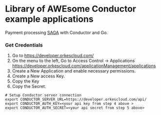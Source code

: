 # Library of AWEsome Conductor example applications
Payment processing [SAGA](https://learn.microsoft.com/en-us/azure/architecture/reference-architectures/saga/saga) with Conductor and Go.

### Get Credentials

1. Go to https://developer.orkescloud.com/
2. On the menu to the left, Go to Access Control -> Applications https://developer.orkescloud.com/applicationManagement/applications
3. Create a New Application and enable necessary permissions.
4. Create a New access Key.
4. Copy the Key
5. Copy the Secret.

```shell
# Setup Conductor server connection
export CONDUCTOR_SERVER_URL=https://developer.orkescloud.com/api/
export CONDUCTOR_AUTH_KEY=<your api key from step 4 above >
export CONDUCTOR_AUTH_SECRET=<your api secret from step 5 above>
```
